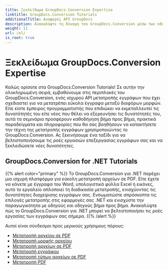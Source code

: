 ```yaml
---
title: Ξεκλείδωμα GroupDocs.Conversion Expertise
linktitle: GroupDocs.Conversion Tutorials
additionalTitle: Αναφορές API GroupDocs
description: Ανακαλύψτε τη δύναμη του GroupDocs.Conversion μέσω των οδηγών μας. Μάθετε να μετατρέπετε εύκολα έγγραφα μεταξύ μορφών για απρόσκοπτη ενσωμάτωση ροής εργασιών.
weight: 11
url: /el/
is_root: true
---
```


# Ξεκλείδωμα GroupDocs.Conversion Expertise


Καλώς ορίσατε στα GroupDocs.Conversion Tutorials! Σε αυτήν την ολοκληρωμένη σειρά, εμβαθύνουμε στις περιπλοκές του GroupDocs.Conversion, ενός ισχυρού API μετατροπής εγγράφων που έχει σχεδιαστεί για να μετατρέπει εύκολα έγγραφα μεταξύ διαφόρων μορφών. Είτε είστε έμπειρος προγραμματιστής που επιδιώκει να εκμεταλλευτεί τις δυνατότητές του είτε νέος που θέλει να εξερευνήσει τις δυνατότητές του, αυτά τα σεμινάρια προσφέρουν καθοδήγηση βήμα προς βήμα, πρακτικά παραδείγματα και πληροφορίες που θα σας βοηθήσουν να κατακτήσετε την τέχνη της μετατροπής εγγράφων χρησιμοποιώντας το GroupDocs.Conversion. Ας ξεκινήσουμε ένα ταξίδι για να βελτιστοποιήσουμε τις ροές εργασιών επεξεργασίας εγγράφων σας και να ξεκλειδώσετε νέες δυνατότητες.

## GroupDocs.Conversion for .NET Tutorials
{{% alert color="primary" %}}
Το GroupDocs.Conversion για .NET παρέχει μια ισχυρή πλατφόρμα για εύκολη μετατροπή αρχείων σε PDF. Είτε έχετε να κάνετε με έγγραφα του Word, υπολογιστικά φύλλα Excel ή εικόνες, αυτό το εργαλείο απλοποιεί τη διαδικασία μετατροπής, ενισχύοντας τις δυνατότητες διαχείρισης εγγράφων σας. Ενσωματώστε απρόσκοπτα τις επιλογές μετατροπής στις εφαρμογές σας .NET και ενισχύστε την παραγωγικότητα με οδηγούς και οδηγούς βήμα προς βήμα. Ανακαλύψτε πώς το GroupDocs.Conversion για .NET μπορεί να βελτιστοποιήσει τις ροές εργασίας των εγγράφων σας σήμερα.
{{% /alert %}}

Αυτοί είναι σύνδεσμοι προς μερικούς χρήσιμους πόρους:
 
- [Μετατροπή αρχείου σε PDF](./net/file-conversion-to-pdf/)
- [Μετατροπή μορφής αρχείου](./net/file-format-conversion-tutorials/)
- [Μετατροπή αρχείων σε PDF](./net/convert-files-to-pdf/)
- [Μετατροπή εγγράφου](./net/document-conversion/)
- [Μετατροπή τύπων αρχείων σε PDF](./net/converting-file-types-to-pdf/)
- [Μετατροπή PDF](./net/pdf-conversion/)